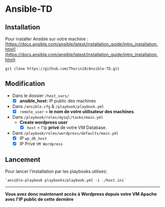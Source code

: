 # Ansible-TD

## Installation

Pour installer Ansible sur votre machine : [https://docs.ansible.com/ansible/latest/installation_guide/intro_installation.html](https://docs.ansible.com/ansible/latest/installation_guide/intro_installation.html)

`git clone https://github.com/Thorin10/Ansible-TD.git`


## Modification

* Dans le dossier `/host_vars/`
 	* [X] **ansible_host:**  IP public des machines

* Dans `/ansible.cfg` & `/playbook/playbook.yml`
	 - [X] `remote_user` = **le nom de votre utilisateur des machines**.
 
* Dans `/playbook/roles/mysql/tasks/main.yml` 
	* **Create wordpress user** 
		 * [x] `host` =  l'ip **privé** de votre VM Database.

* Dans `/playbook/roles/wordpress/defaults/main.yml`
	 * [x] IP `wp_db_host`
	 * [x] IP Privé `VM Wordpress`

## Lancement

Pour lancer l'installation par les playbooks utilisez:

    `ansible-playbook playbooks/playbook.yml -i ./host.ini`

---

**Vous avez donc maintenant accès à Wordpress depuis votre VM Apache avec l'IP public de cette dernière**



